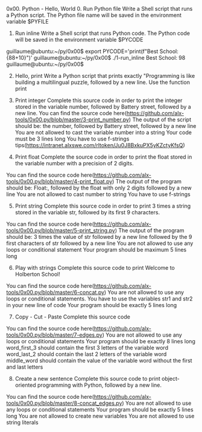 0x00. Python - Hello, World
0. Run Python file
Write a Shell script that runs a Python script.
The Python file name will be saved in the environment variable $PYFILE

1. Run inline
Write a Shell script that runs Python code.
The Python code will be saved in the environment variable $PYCODE

guillaume@ubuntu:~/py/0x00$ export PYCODE='print(f"Best School: {88+10}")'
guillaume@ubuntu:~/py/0x00$ ./1-run_inline 
Best School: 98
guillaume@ubuntu:~/py/0x00$

2. Hello, print
Write a Python script that prints exactly "Programming is like building a multilingual puzzle, followed by a new line.
Use the function print 

3. Print integer
Complete this source code in order to print the integer stored in the variable number, followed by Battery street, followed by a new line.
You can find the source code here(https://github.com/alx-tools/0x00.py/blob/master/3-print_number.py)
The output of the script should be:
the number, followed by Battery street,
followed by a new line
You are not allowed to cast the variable number into a string
Your code must be 3 lines long
You have to use f-strings tips(https://intranet.alxswe.com/rltoken/Ju0J8BxkuPX5yKZctyKfsQ)

4. Print float
Complete the source code in order to print the float stored in the variable number with a precision of 2 digits.

You can find the source code here(https://github.com/alx-tools/0x00.py/blob/master/4-print_float.py)
The output of the program should be:
Float:, followed by the float with only 2 digits
followed by a new line
You are not allowed to cast number to string
You have to use f-strings

5. Print string
Complete this source code in order to print 3 times a string stored in the variable str, followed by its first 9 characters.

You can find the source code here(https://github.com/alx-tools/0x00.py/blob/master/5-print_string.py)
The output of the program should be:
3 times the value of str
followed by a new line
followed by the 9 first characters of str
followed by a new line
You are not allowed to use any loops or conditional statement
Your program should be maximum 5 lines long

6. Play with strings
Complete this source code to print Welcome to Holberton School!

You can find the source code here(https://github.com/alx-tools/0x00.py/blob/master/6-concat.py)
You are not allowed to use any loops or conditional statements.
You have to use the variables str1 and str2 in your new line of code
Your program should be exactly 5 lines long

7. Copy - Cut - Paste
Complete this source code

You can find the source code here(https://github.com/alx-tools/0x00.py/blob/master/7-edges.py)
You are not allowed to use any loops or conditional statements
Your program should be exactly 8 lines long
word_first_3 should contain the first 3 letters of the variable word
word_last_2 should contain the last 2 letters of the variable word
middle_word should contain the value of the variable word without the first and last letters

8. Create a new sentence
Complete this source code to print object-oriented programming with Python, followed by a new line.

You can find the source code here(https://github.com/alx-tools/0x00.py/blob/master/8-concat_edges.py)
You are not allowed to use any loops or conditional statements
Your program should be exactly 5 lines long
You are not allowed to create new variables
You are not allowed to use string literals
